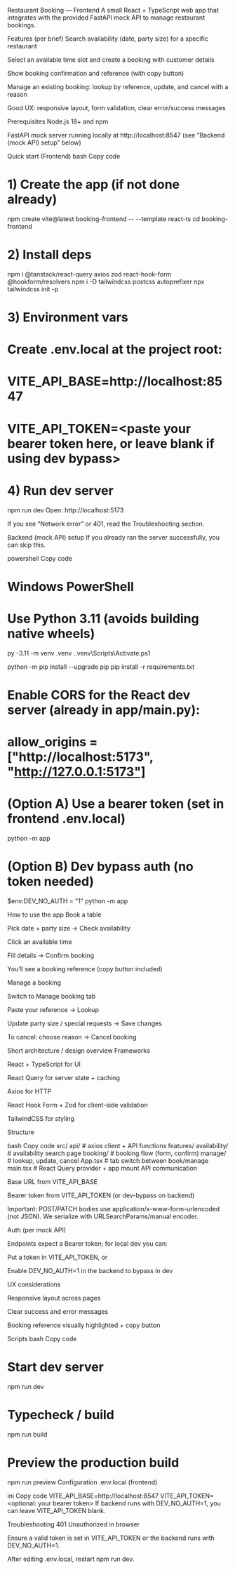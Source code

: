 Restaurant Booking — Frontend
A small React + TypeScript web app that integrates with the provided FastAPI mock API to manage restaurant bookings.

Features (per brief)
Search availability (date, party size) for a specific restaurant

Select an available time slot and create a booking with customer details

Show booking confirmation and reference (with copy button)

Manage an existing booking: lookup by reference, update, and cancel with a reason

Good UX: responsive layout, form validation, clear error/success messages

Prerequisites
Node.js 18+ and npm

FastAPI mock server running locally at http://localhost:8547 (see “Backend (mock API) setup” below)

Quick start (Frontend)
bash
Copy code
# 1) Create the app (if not done already)
npm create vite@latest booking-frontend -- --template react-ts
cd booking-frontend

# 2) Install deps
npm i @tanstack/react-query axios zod react-hook-form @hookform/resolvers
npm i -D tailwindcss postcss autoprefixer
npx tailwindcss init -p

# 3) Environment vars
# Create .env.local at the project root:
# VITE_API_BASE=http://localhost:8547
# VITE_API_TOKEN=<paste your bearer token here, or leave blank if using dev bypass>

# 4) Run dev server
npm run dev
Open: http://localhost:5173

If you see “Network error” or 401, read the Troubleshooting section.

Backend (mock API) setup
If you already ran the server successfully, you can skip this.

powershell
Copy code
# Windows PowerShell
# Use Python 3.11 (avoids building native wheels)
py -3.11 -m venv .venv
.\.venv\Scripts\Activate.ps1

python -m pip install --upgrade pip
pip install -r requirements.txt

# Enable CORS for the React dev server (already in app/main.py):
# allow_origins = ["http://localhost:5173", "http://127.0.0.1:5173"]

# (Option A) Use a bearer token (set in frontend .env.local)
python -m app

# (Option B) Dev bypass auth (no token needed)
$env:DEV_NO_AUTH = "1"
python -m app


How to use the app
Book a table

Pick date + party size → Check availability

Click an available time

Fill details → Confirm booking

You’ll see a booking reference (copy button included)

Manage a booking

Switch to Manage booking tab

Paste your reference → Lookup

Update party size / special requests → Save changes

To cancel: choose reason → Cancel booking

Short architecture / design overview
Frameworks

React + TypeScript for UI

React Query for server state + caching

Axios for HTTP

React Hook Form + Zod for client-side validation

TailwindCSS for styling

Structure

bash
Copy code
src/
  api/              # axios client + API functions
  features/
    availability/   # availability search page
    booking/        # booking flow (form, confirm)
    manage/         # lookup, update, cancel
  App.tsx           # tab switch between book/manage
  main.tsx          # React Query provider + app mount
API communication

Base URL from VITE_API_BASE

Bearer token from VITE_API_TOKEN (or dev-bypass on backend)

Important: POST/PATCH bodies use application/x-www-form-urlencoded (not JSON). We serialize with URLSearchParams/manual encoder.

Auth (per mock API)

Endpoints expect a Bearer token; for local dev you can:

Put a token in VITE_API_TOKEN, or

Enable DEV_NO_AUTH=1 in the backend to bypass in dev

UX considerations

Responsive layout across pages

Clear success and error messages

Booking reference visually highlighted + copy button

Scripts
bash
Copy code
# Start dev server
npm run dev

# Typecheck / build
npm run build

# Preview the production build
npm run preview
Configuration
.env.local (frontend)

ini
Copy code
VITE_API_BASE=http://localhost:8547
VITE_API_TOKEN=<optional: your bearer token>
If backend runs with DEV_NO_AUTH=1, you can leave VITE_API_TOKEN blank.

Troubleshooting
401 Unauthorized in browser

Ensure a valid token is set in VITE_API_TOKEN or the backend runs with DEV_NO_AUTH=1.

After editing .env.local, restart npm run dev.